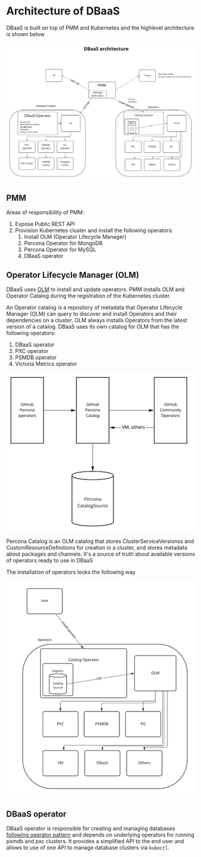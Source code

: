 # Architecture of DBaaS

DBaaS is built on top of PMM and Kubernetes and the highlevel architecture is shown below

![!](../_images/dbaas_arch.jpg)

## PMM

Areas of responsibility of PMM:

1. Expose Public REST API
2. Provision Kubernetes cluster and install the following operators:
    1. Install OLM (Operator Lifecycle Manager)
    2. Percona Operator for MongoDB
    3. Percona Operator for MySQL
    4. DBaaS operator

## Operator Lifecycle Manager (OLM)

DBaaS uses [OLM](https://olm.operatorframework.io/docs/) to install and update operators. PMM installs OLM and Operator Catalog during the registration of the Kubernetes cluster.

An Operator catalog is a repository of metadata that Operator Lifecycle Manager (OLM) can query to discover and install Operators and their dependencies on a cluster. OLM always installs Operators from the latest version of a catalog. DBaaS uses its own catalog for OLM that has the following operators:

1. DBaaS operator
2. PXC operator
3. PSMDB operator
4. Victoria Metrics operator

![!](../_images/dbaas_catalog.jpg)

Percona Catalog is an OLM catalog that stores ClusterServiceVersionss and CustomResourceDefinitions for creation in a cluster, and stores metadata about packages and channels. It's a source of truth about available versions of operators ready to use in DBaaS

The installation of operators looks the following way

![!](../_images/olm_install.jpg)

## DBaaS operator

DBaaS operator is responsible for creating and managing databases [following operator pattern](https://kubernetes.io/docs/concepts/extend-kubernetes/operator/) and depends on underlying operators for running psmdb and pxc clusters. It provides a simplified API to the end user and allows to use of one API to manage database clusters via `kubectl`.


